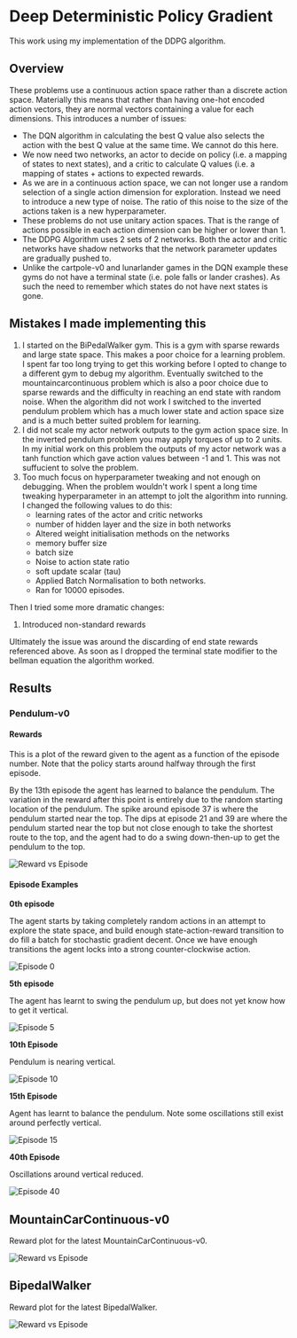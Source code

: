 # Deep Deterministic Policy Gradient

This work using my implementation of the DDPG algorithm.

## Overview

These problems use a continuous action space rather than a discrete action space. Materially this means that rather than having one-hot encoded action vectors, they are normal vectors containing a value for each dimensions. This introduces a number of issues:

* The DQN algorithm in calculating the best Q value also selects the action with the best Q value at the same time. We cannot do this here.
* We now need two networks, an actor to decide on policy (i.e. a mapping of states to next states), and a critic to calculate Q values (i.e. a mapping of states + actions to expected rewards.
* As we are in a continuous action space, we can not longer use a random selection of a single action dimension for exploration. Instead we need to introduce a new type of noise. The ratio of this noise to the size of the actions taken is a new hyperparameter.
* These problems do not use unitary action spaces. That is the range of actions  possible in each action dimension can be higher or lower than 1.
* The DDPG Algorithm uses 2 sets of 2 networks. Both the actor and critic networks have shadow networks that the network parameter updates are gradually pushed to.
* Unlike the cartpole-v0 and lunarlander games in the DQN example these gyms do not have a terminal state (i.e. pole falls or lander crashes). As such the need to remember which states do not have next states is gone.

## Mistakes I made implementing this
1. I started on the BiPedalWalker gym. This is a gym with sparse rewards and large state space. This makes a poor choice for a learning problem. I spent far too long trying to get this working before I opted to change to a different gym to debug my algorithm.  Eventually switched to the mountaincarcontinuous problem which is also a poor choice due to sparse rewards and the difficulty in reaching an end state with random noise. When the algorithm did not work I switched to the inverted pendulum problem which has a much lower state and action space size and is a much better suited problem for learning.
2. I did not scale my actor network outputs to the gym action space size. In the inverted pendulum problem you may apply torques of up to 2 units. In my initial work on this problem the outputs of my actor network was a tanh function which gave action values between -1 and 1. This was not suffucient to solve the problem.
3. Too much focus on hyperparameter tweaking and not enough on debugging. When the problem wouldn't work I spent a long time tweaking hyperparameter in an attempt to jolt the algorithm into running. 
   I changed the following values to do this:
   + learning rates of the actor and critic networks
   + number of hidden layer and the size in both networks
   + Altered weight initialisation methods on the networks
   + memory buffer size
   + batch size
   + Noise to action state ratio
   + soft update scalar (tau)
   + Applied Batch Normalisation to both networks.
   + Ran for 10000 episodes.

Then I tried some more dramatic changes:

1. Introduced non-standard rewards

Ultimately the issue was around the discarding of end state rewards referenced above. As soon as I dropped the terminal state modifier to the bellman equation the algorithm worked.

## Results
### Pendulum-v0
#### Rewards
This is a plot of the reward given to the agent as a function of the episode number. Note that the policy starts around halfway through the first episode. 

By the 13th episode the agent has learned to balance the pendulum. The variation in the reward after this point is entirely due to the random starting location of the pendulum. The spike around episode 37 is where the pendulum started near the top. The dips at episode 21 and 39 are where the pendulum started near the top but not close enough to take the shortest route to the top, and the agent had to do a swing down-then-up to get the pendulum to the top.

![Reward vs Episode](plots/P/RewardperEp.png)

#### Episode Examples

**0th episode**

The agent starts by taking completely random actions in an attempt to explore the state space, and build enough state-action-reward transition to do fill a batch for stochastic gradient decent. Once we have enough transitions the agent locks into a strong counter-clockwise action.

![Episode 0](plots/P/Pendulum_Ep0.gif)

**5th episode** 

The agent has learnt to swing the pendulum up, but does not yet know how to get it vertical.

![Episode 5](plots/P/Pendulum_Ep5.gif)

**10th Episode**

Pendulum is nearing vertical.

![Episode 10](plots/P/Pendulum_Ep10.gif)

**15th Episode**

Agent has learnt to balance the pendulum. Note some oscillations still exist around perfectly vertical.

![Episode 15](plots/P/Pendulum_Ep15.gif)

**40th Episode**

Oscillations around vertical reduced.

![Episode 40](plots/P/Pendulum_Ep40.gif)


## MountainCarContinuous-v0

Reward plot for the latest MountainCarContinuous-v0.

![Reward vs Episode](plots/MCC/RewardperEp.png)

## BipedalWalker

Reward plot for the latest BipedalWalker.

![Reward vs Episode](plots/BPW/RewardperEp.png)
